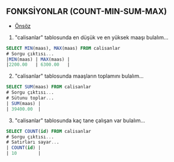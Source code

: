 ## FONKSİYONLAR (COUNT-MIN-SUM-MAX)

- [Önsöz](https://github.com/cicekhasan/DersNotlarim)


1. "calisanlar" tablosunda en düşük ve en yüksek maaşı bulalım...

```sql
SELECT MIN(maas), MAX(maas) FROM calisanlar
# Sorgu çıktısı...
|MIN(maas) | MAX(maas) |
|2200.00   | 6300.00   |
```

2. "calisanlar" tablosunda maaşların toplamını bulalım...

```sql
SELECT SUM(maas) FROM calisanlar
# Sorgu çıktısı...
# Sütunu toplar...
| SUM(maas) |
| 39400.00  |
```

3. "calisanlar" tablosunda kaç tane çalışan var bulalım...

```sql
SELECT COUNT(id) FROM calisanlar
# Sorgu çıktısı...
# Satırları sayar...
| COUNT(id) |  
| 10        |    
```
